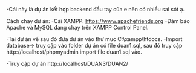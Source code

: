 -Cái này là dự án kết hợp backend đầu tay của e nên có nhiều sai sót ạ.


Cách chạy dự án:
-Cài XAMPP: https://www.apachefriends.org
-Đảm bảo Apache và MySQL đang chạy trên XAMPP Control Panel.

-Tải dự án về sau đó đưa dự án vào thư mục C:\xampp\htdocs\.
-Import database-> truy cập vào folder dự án có file duan1.sql, sau đó truy cập http://localhost/phpmyadmin import file duan1.sql vào.

-Truy cập dự án http://localhost/DUAN3/DUAN2/

